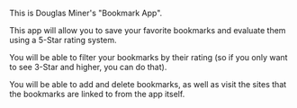 This is Douglas Miner's "Bookmark App".

This app will allow you to save your favorite bookmarks and evaluate them using a 5-Star rating system.

You will be able to filter your bookmarks by their rating (so if you only want to see 3-Star and higher, you can do that).

You will be able to add and delete bookmarks, as well as visit the sites that the bookmarks are linked to from the app itself.